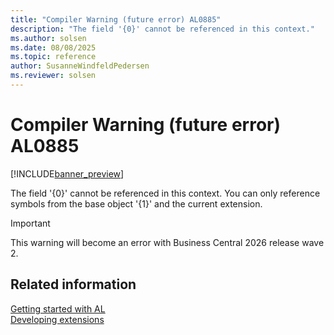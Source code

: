 ```yaml
---
title: "Compiler Warning (future error) AL0885"
description: "The field '{0}' cannot be referenced in this context."
ms.author: solsen
ms.date: 08/08/2025
ms.topic: reference
author: SusanneWindfeldPedersen
ms.reviewer: solsen
---
```

[//]: # (START>DO_NOT_EDIT)
[//]: # (IMPORTANT:Do not edit any of the content between here and the END>DO_NOT_EDIT.)
[//]: # (Any modifications should be made in the .xml files in the ModernDev repo.)
# Compiler Warning (future error) AL0885

[!INCLUDE[banner_preview](../includes/banner_preview.md)]

The field '{0}' cannot be referenced in this context. You can only reference symbols from the base object '{1}' and the current extension.


> [!IMPORTANT]
> This warning will become an error with Business Central 2026 release wave 2.  

[//]: # (IMPORTANT: END>DO_NOT_EDIT)
## Related information  
[Getting started with AL](../devenv-get-started.md)  
[Developing extensions](../devenv-dev-overview.md)  
